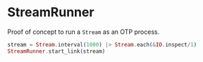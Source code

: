 StreamRunner
============

Proof of concept to run a `Stream` as an OTP process.
```elixir
stream = Stream.interval(1000) |> Stream.each(&IO.inspect/1)
StreamRunner.start_link(stream)
```
